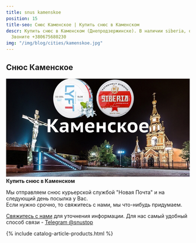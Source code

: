 ```yaml
---
title: snus kamenskoe
position: 15
title-seo: Снюс Каменское | Купить снюс в Каменском
descr: Купить снюс в Каменском (Днепродзержинске). В наличии siberia, odens, lyft, thunder, general и другие.
  Звоните +380675680230
img: "/img/blog/cities/kamenskoe.jpg"
---
```


<section class="mb-4">
	<h1>Снюс Каменское</h1>
	<div class="row">
		<div class="col-md-7">
			<img class="img-fluid" src="/img/blog/cities/kamenskoe.jpg" alt="снюс в Каменском">
		</div>
		<div class="col-md-5">
			<strong>Купить снюс в Каменском</strong>
			<p>Мы отправляем снюс курьерской службой "Новая Почта" и на следующий день посылка у Вас. <br>Если нужно срочно, то свяжитесь с нами, мы что-нибудь придумаем.</p>
			<p><a href="#contactModal" data-toggle="modal" data-target="#contactModal">Свяжитесь с нами</a> для уточнения информации. Для нас самый удобный способ связи - <a href="//t.me/snustop" target="_blank" title="Telegram"><i class="icon-telegram"></i>Telegram @snustop</a></p>
		</div>
	</div>
</section>

{% include catalog-article-products.html %}